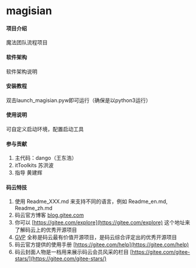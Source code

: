 # magisian

#### 项目介绍
魔法团队流程项目

#### 软件架构
软件架构说明


#### 安装教程

双击launch_magisian.pyw即可运行（确保是以python3运行）

#### 使用说明

可自定义启动环境，配置启动工具

#### 参与贡献

1. 主代码：dango（王东浩）
2. itToolkits 苏洪波
3. 指导 黄建辉


#### 码云特技

1. 使用 Readme\_XXX.md 来支持不同的语言，例如 Readme\_en.md, Readme\_zh.md
2. 码云官方博客 [blog.gitee.com](https://blog.gitee.com)
3. 你可以 [https://gitee.com/explore](https://gitee.com/explore) 这个地址来了解码云上的优秀开源项目
4. [GVP](https://gitee.com/gvp) 全称是码云最有价值开源项目，是码云综合评定出的优秀开源项目
5. 码云官方提供的使用手册 [https://gitee.com/help](https://gitee.com/help)
6. 码云封面人物是一档用来展示码云会员风采的栏目 [https://gitee.com/gitee-stars/](https://gitee.com/gitee-stars/)